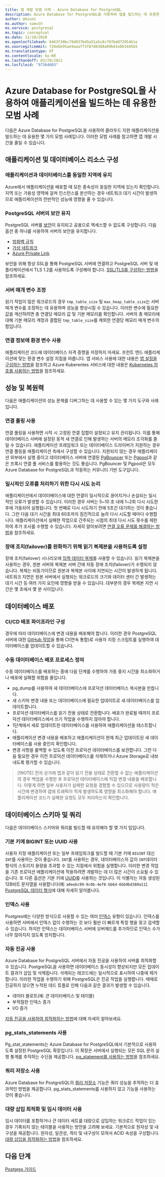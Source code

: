 ```yaml
---
title: 앱 개발 모범 사례 - Azure Database for PostgreSQL
description: Azure Database for PostgreSQL을 사용하여 앱을 빌드하는 데 유용한 모범 사례에 대해 알아봅니다.
author: mksuni
ms.author: sumuth
ms.service: postgresql
ms.topic: conceptual
ms.date: 12/10/2020
ms.openlocfilehash: 6463f30bc79d937bd5a51a5c8c78fbdd72954b1e
ms.sourcegitcommit: f28ebb95ae9aaaff3f87d8388a09b41e0b3445b5
ms.translationtype: HT
ms.contentlocale: ko-KR
ms.lasthandoff: 03/29/2021
ms.locfileid: "97364603"
---
```

# <a name="best-practices-for-building-an-application-with-azure-database-for-postgresql"></a>Azure Database for PostgreSQL을 사용하여 애플리케이션을 빌드하는 데 유용한 모범 사례

다음은 Azure Database for PostgreSQL을 사용하여 클라우드 지원 애플리케이션을 빌드하는 데 유용한 몇 가지 모범 사례입니다. 이러한 모범 사례를 참고하면 앱 개발 시간을 줄일 수 있습니다.

## <a name="configuration-of-application-and-database-resources"></a>애플리케이션 및 데이터베이스 리소스 구성

### <a name="keep-the-application-and-database-in-the-same-region"></a>애플리케이션과 데이터베이스를 동일한 지역에 유지
Azure에서 애플리케이션을 배포할 때 모든 종속성이 동일한 지역에 있는지 확인합니다. 지역 또는 가용성 영역에 걸쳐 인스턴스를 분산하는 경우 네트워크 대기 시간이 발생하므로 애플리케이션의 전반적인 성능에 영향을 줄 수 있습니다.

### <a name="keep-your-postgresql-server-secure"></a>PostgreSQL 서버의 보안 유지
PostgreSQL 서버를 [보안](./concepts-security.md)이 유지되고 공용으로 액세스할 수 없도록 구성합니다. 다음 옵션 중 하나를 사용하여 서버의 보안을 유지합니다.
- [방화벽 규칙](./concepts-firewall-rules.md)
- [가상 네트워크](./concepts-data-access-and-security-vnet.md)
- [Azure Private Link](./concepts-data-access-and-security-private-link.md)

보안을 위해 항상 SSL을 통해 PostgreSQL 서버에 연결하고 PostgreSQL 서버 및 애플리케이션에서 TLS 1.2를 사용하도록 구성해야 합니다. [SSL/TLS를 구성하는 방법](./concepts-ssl-connection-security.md)을 참조하세요.

### <a name="tune-your-server-parameters"></a>서버 매개 변수 조정
읽기 작업이 많은 워크로드의 경우 `tmp_table_size` 및 `max_heap_table_size`는 서버 매개 변수를 조정하는 데 유용하며 성능을 향상시킬 수 있습니다. 이러한 변수에 필요한 값을 계산하려면 총 연결당 메모리 값 및 기본 메모리를 확인합니다. 서버의 총 메모리에 대해 기본 메모리 계정과 결합된 `tmp_table_size`를 제외한 연결당 메모리 매개 변수의 합입니다.

### <a name="use-environment-variables-for-connection-information"></a>연결 정보에 환경 변수 사용
애플리케이션 코드에 데이터베이스 자격 증명을 저장하지 마세요. 프런트 엔드 애플리케이션에 맞는 환경 변수 설정 지침을 따릅니다. 앱 서비스 사용에 대한 내용은 [앱 설정을 구성하는 방법](../app-service/configure-common.md#configure-app-settings)을 참조하고 Azure Kuberentes 서비스에 대한 내용은 [Kubernetes 암호를 사용하는 방법](https://kubernetes.io/docs/concepts/configuration/secret/)을 참조하세요.

## <a name="performance-and-resiliency"></a>성능 및 복원력
다음은 애플리케이션의 성능 문제를 디버그하는 데 사용할 수 있는 몇 가지 도구와 사례입니다.

### <a name="use-connection-pooling"></a>연결 풀링 사용
연결 풀링을 사용하면 시작 시 고정된 연결 집합이 설정되고 유지 관리됩니다. 이를 통해 데이터베이스 서버에 설정된 동적 새 연결로 인해 발생하는 서버의 메모리 조각화를 줄일 수 있습니다. 애플리케이션 프레임워크 또는 데이터베이스 드라이버가 지원하는 경우 연결 풀링을 애플리케이션 측에서 구성할 수 있습니다. 지원되지 않는 경우 애플리케이션 외부에서 실행 중이고 데이터베이스 서버에 연결된 [PgBouncer](https://pgbouncer.github.io/) 또는 [Pgpool](https://pgpool.net/mediawiki/index.php/Main_Page)과 같은 프록시 연결 풀 서비스를 활용하는 것도 좋습니다. PgBouncer 및 Pgpool은 모두 Azure Database for PostgreSQL과 작동하는 커뮤니티 기반 도구입니다.

### <a name="retry-logic-to-handle-transient-errors"></a>일시적인 오류를 처리하기 위한 다시 시도 논리
애플리케이션에서 데이터베이스에 대한 연결이 일시적으로 끊어지거나 손실되는 일시적인 오류가 발생할 수 있습니다. 이러한 경우 서버는 5~10 초 내에 1~2회 다시 시도한 후에 가동되어 실행됩니다. 첫 번째로 다시 시도하기 전에 5초간 대기하는 것이 좋습니다. 그런 다음 대기 시간을 최대 60초까지 점진적으로 늘려 다시 시도할 때마다 수행합니다. 애플리케이션에서 실패한 작업으로 간주되는 시점의 최대 다시 시도 횟수를 제한하여 추가 조사를 수행할 수 있습니다. 자세히 알아보려면 [연결 오류 문제를 해결하는 방법](./concepts-connectivity.md)을 참조하세요.

### <a name="enable-read-replication-to-mitigate-failovers"></a>장애 조치(failover)를 완화하기 위해 읽기 복제본을 사용하도록 설정
장애 조치(failover) 시나리오에 [입력 데이터 복제](./concepts-read-replicas.md)를 사용할 수 있습니다. 읽기 복제본을 사용하는 경우, 원본 서버와 복제본 서버 간에 자동 장애 조치(failover)가 수행되지 않습니다. 복제는 비동기이므로 원본과 복제본 사이에 지연되는 시간이 발생하게 됩니다. 네트워크 지연은 원본 서버에서 실행되는 워크로드의 크기와 데이터 센터 간 발생하는 대기 시간 등 여러 가지 요인에 영향을 받을 수 있습니다. 대부분의 경우 복제본 지연 시간은 몇 초에서 몇 분 사이입니다.


## <a name="database-deployment"></a>데이터베이스 배포

### <a name="configure-cicd-deployment-pipeline"></a>CI/CD 배포 파이프라인 구성
경우에 따라 데이터베이스에 변경 내용을 배포해야 합니다. 이러한 경우 PostgreSQL 서버에 대한 [GitHub 작업](https://github.com/Azure/postgresql/blob/master/README.md)을 통해 CI(연속 통합)로 사용자 지정 스크립트를 실행하여 데이터베이스를 업데이트할 수 있습니다.

### <a name="define-manual-database-deployment-process"></a>수동 데이터베이스 배포 프로세스 정의
수동 데이터베이스를 배포하는 중에 다음 단계를 수행하여 가동 중지 시간을 최소화하거나 배포에 실패할 위험을 줄입니다.

- pg_dump를 사용하여 새 데이터베이스에 프로덕션 데이터베이스 복사본을 만듭니다.
- 새 스키마 변경 내용 또는 데이터베이스에 필요한 업데이트로 새 데이터베이스를 업데이트합니다.
- 프로덕션 데이터베이스를 읽기 전용 상태로 전환합니다. 배포가 완료될 때까지 프로덕션 데이터베이스에서 쓰기 작업을 수행하지 않아야 합니다.
- 1단계에서 새로 업데이트한 데이터베이스를 사용하여 애플리케이션을 테스트합니다.
- 애플리케이션 변경 내용을 배포하고 애플리케이션이 현재 최근 업데이트된 새 데이터베이스를 사용 중인지 확인합니다.
- 변경 사항을 롤백할 수 있도록 이전 프로덕션 데이터베이스를 보관합니다. 그런 다음 필요한 경우 이전 프로덕션 데이터베이스를 삭제하거나 Azure Storage로 내보내도록 평가할 수 있습니다.

>  [!NOTE]
> 전자 상거래 앱과 같이 읽기 전용 상태로 전환할 수 없는 애플리케이션의 경우 백업을 수행한 후 프로덕션 데이터베이스에 직접 변경 내용을 배포합니다. 이렇게 하면 일부 사용자가 실패한 요청을 경험할 수 있으므로 사용량이 적은 시간에 변경하여 앱에 트래픽이 적게 발생하도록 영향을 최소화해야 합니다. 애플리케이션 코드가 실패한 요청도 모두 처리하는지 확인합니다.

## <a name="database-schema-and-queries"></a>데이터베이스 스키마 및 쿼리
다음은 데이터베이스 스키마와 쿼리를 빌드할 때 유의해야 할 몇 가지 팁입니다.

### <a name="use-bigint-or-uuid-for-primary-keys"></a>기본 키에 BIGINT 또는 UUID 사용
사용자 지정 애플리케이션 또는 일부 프레임워크를 빌드할 때 기본 키에 `BIGINT` 대신 `INT`를 사용하는 것이 좋습니다. ```INT```를 사용하는 경우, 데이터베이스의 값이 ```INT```데이터 형식의 스토리지 용량을 초과할 수 있는 지점에서 위험을 실행합니다. 이러한 변경 작업을 기존 프로덕션 애플리케이션에 적용하려면 개발하는 데 더 많은 시간이 소요될 수 있습니다. 또 다른 옵션은 기본 키에 [UUID](https://www.postgresql.org/docs/current/datatype-uuid.html)를 사용하는 것입니다. 이 식별자는 자동 생성된 128비트 문자열을 사용합니다(예: ```a0eebc99-9c0b-4ef8-bb6d-6bb9bd380a11```). [PostgreSQL 데이터 형식](https://www.postgresql.org/docs/8.1/datatype.html)에 대해 자세히 알아봅니다.

### <a name="use-indexes"></a>인덱스 사용

Postgres에는 다양한 방식으로 사용할 수 있는 여러 [인덱스](https://www.postgresql.org/docs/9.1/indexes.html) 유형이 있습니다. 인덱스를 사용하면 서버에서 인덱스 없이 수행하는 것 보다 훨씬 더 빠르게 특정 행을 찾고 검색할 수 있습니다. 하지만 인덱스는 데이터베이스 서버에 오버헤드를 추가하므로 인덱스 수가 너무 많아지지 않도록 방지합니다.

### <a name="use-autovacuum"></a>자동 진공 사용
Azure Database for PostgreSQL 서버에서 자동 진공을 사용하여 서버를 최적화할 수 있습니다. PostgreSQL을 사용하면 데이터베이스 동시성이 향상되지만 모든 업데이트 결과가 삽입 및 삭제됩니다. 삭제되는 레코드에는 일시적으로 표시하여 나중에 제거합니다. 이러한 작업을 수행하기 위해 PostgreSQL은 진공 작업을 실행합니다. 때때로 진공하지 않으면 누적된 데드 튜플로 인해 다음과 같은 결과가 발생할 수 있습니다.

- 데이터 블로트(예: 큰 데이터베이스 및 테이블)
- 부적절한 인덱스 증가
- I/O 증가

[자동 진공을 사용하여 최적화하는 방법](howto-optimize-autovacuum.md)에 대해 자세히 알아보세요.

### <a name="use-pg_stats_statements"></a>pg_stats_statements 사용
Pg_stat_statements는 Azure Database for PostgreSQL에서 기본적으로 사용하도록 설정된 PostgreSQL 확장입니다. 이 확장은 서버에서 실행되는 모든 SQL 문의 실행 통계를 추적하는 수단을 제공합니다. [pg_statement를 사용하는 방법](howto-optimize-query-stats-collection.md)을 참조하세요.


### <a name="use-the-query-store"></a>쿼리 저장소 사용
Azure Database for PostgreSQL의 [쿼리 저장소](./concepts-query-store.md) 기능은 쿼리 성능을 추적하는 더 효과적인 방법을 제공합니다. pg_stats_statements를 사용하지 않고 기능을 사용하는 것이 좋습니다.

### <a name="optimize-bulk-inserts-and-use-transient-data"></a>대량 삽입 최적화 및 임시 데이터 사용
임시 데이터를 포함하거나 큰 데이터 세트를 대량으로 삽입하는 워크로드 작업이 있는 경우 기록되지 않는 테이블을 사용하는 방안을 고려해 보세요. 기본적으로 원자성 및 내구성을 제공합니다. 원자성, 일관성, 격리 및 내구성이 모여서 ACID 속성을 구성합니다. [대량 삽입을 최적화하는 방법](howto-optimize-bulk-inserts.md)을 참조하세요.

## <a name="next-steps"></a>다음 단계
[Postgres 가이드](http://postgresguide.com/)
